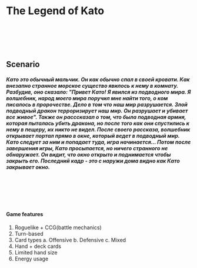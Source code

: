 # The Legend of Kato
<br/><br/><br/><br/>
## Scenario
##### *Като это обычный мальчик. Он как обычно спал в своей кровати. Как внезапно странное морское существо явилось к нему в комнату. Разбудив, оно сказало: "Привет Като! Я явился из подводного мира. Я волшебник, народ моего мира поручил мне найти того, о ком писалось в пророчестве. Дело в том что наш мир разрушается. Злой подводный дракон терроризирует наш мир. Он разрушает и убивает все живое". Также он расссказал о том, что была подводная армия, которая пыталась убить дракона, но после того как они спустились к нему в пещеру, их никто не видел. После своего рассказа, волшебник открывает портал прямо в окне, который ведет в подводный мир. Като следует за ним и попадает туда, игра начинается... Потом после завершения игры, Като просыпается, но ничего странного не обнаружает. Он видит, что окно открыто и поднимается чтобы закрыть его. Последний кадр - это с наружи дома видно как Като закрывает окно.*
<br/><br/><br/><br/>
#### Game features
1. Roguelike + CCG(battle mechanics)
2. Turn-based
3. Card types
    a. Offensive
    b. Defensive
    c. Mixed
4. Hand + deck cards
5. Limited hand size
6. Energy usage
